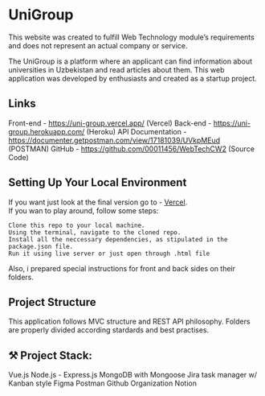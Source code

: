 # UniGroup

This website was created to fulfill Web Technology module’s requirements and does not represent an actual company or service.

The UniGroup is a platform where an applicant can find information about universities in Uzbekistan and read articles about them. This web application was developed by enthusiasts and created as a startup project.

## Links

Front-end - https://uni-group.vercel.app/ (Vercel)
Back-end - https://uni-group.herokuapp.com/ (Heroku)
API Documentation - https://documenter.getpostman.com/view/17181039/UVkpMEud (POSTMAN)
GitHub - https://github.com/00011456/WebTechCW2 (Source Code)

## Setting Up Your Local Environment

If you want just look at the final version go to - [Vercel](https://uni-group.vercel.app/).  
If you wan to play around, follow some steps:

    Clone this repo to your local machine.
    Using the terminal, navigate to the cloned repo.
    Install all the neccessary dependencies, as stipulated in the package.json file.
    Run it using live server or just open through .html file

Also, i prepared special instructions for front and back sides on their folders.

## Project Structure

This application follows MVC structure and REST API philosophy. Folders are properly divided according stardards and best practises.

## ⚒ Project Stack:

Vue.js
Node.js - Express.js
MongoDB with Mongoose
Jira task manager w/ Kanban style
Figma
Postman
Github Organization
Notion

